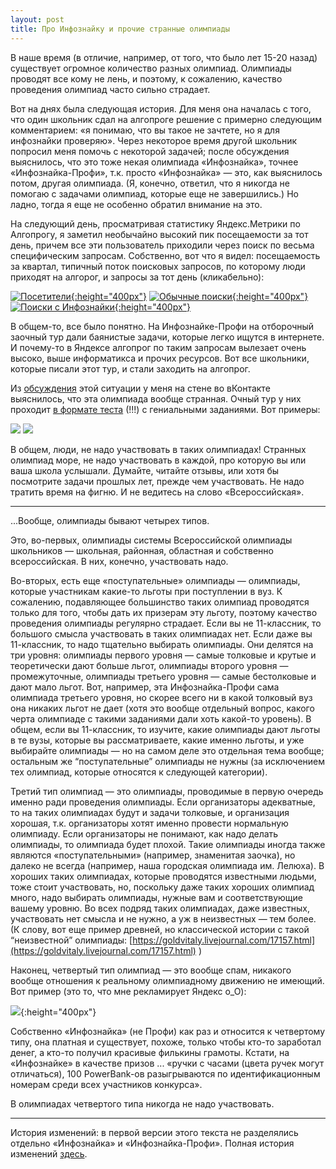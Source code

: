 ```yaml
---
layout: post
title: Про Инфознайку и прочие странные олимпиады
---
```


В наше время (в отличие, например, от того, что было лет 15-20 назад) существует огромное количество разных олимпиад. 
Олимпиады проводят все кому не лень, и поэтому, к сожалению, качество проведения олимпиад часто сильно страдает.

Вот на днях была следующая история. Для меня она началась с того, что один школьник сдал на алгопроге решение с примерно следующим комментарием: 
«я понимаю, что вы такое не зачтете, но я для инфознайки проверяю». Через некоторое время другой школьник попросил меня помочь с некоторой задачей; 
после обсуждения выяснилось, что это тоже некая олимпиада «Инфознайка», точнее «Инфознайка-Профи», т.к. просто «Инфознайка» — 
это, как выяснилось потом, другая олимпиада. (Я, конечно, ответил, что я никогда не помогаю с задачами олимпиад, 
которые еще не завершились.) Но ладно, тогда я еще не особенно обратил внимание на это.

На следующий день, просматривая статистику Яндекс.Метрики по Алгопрогу, я заметил необычайно высокий пик посещаемости за тот день, 
причем все эти пользователь приходили через поиск по весьма специфическим запросам. Собственно, вот что я видел: посещаемость за квартал, 
типичный поток поисковых запросов, по которому люди приходят на алгорог, и запросы за тот день (кликабельно):

[![Посетители](/images/2018-01-24-infoznayka/algoprog-visits.jpg){:height="400px"}](/images/2018-01-24-infoznayka/algoprog-visits.jpg)
[![Обычные поиски](/images/2018-01-24-infoznayka/algoprog-usual-search.jpg){:height="400px"}](/images/2018-01-24-infoznayka/algoprog-usual-search.jpg)
[![Поиски с Инфознайки](/images/2018-01-24-infoznayka/algoprog-infoznayka-search.jpg){:height="400px"}](/images/2018-01-24-infoznayka/algoprog-infoznayka-search.jpg)

В общем-то, все было понятно. На Инфознайке-Профи на отборочный заочный тур дали баянистые задачи, которые легко ищутся в интернете. 
И почему-то в Яндексе алгопрог по таким запросам вылезает очень высоко, выше информатикса и прочих ресурсов. 
Вот все школьники, которые писали этот тур, и стали заходить на алгопрог.

Из [обсуждения](https://vk.com/petr.kalinin?w=wall12025501_15147) этой ситуации у меня на стене во вКонтакте выяснилось, что эта олимпиада вообще странная. Очный тур у них проходит [в формате теста](http://profi.infoznaika.ru/Materials_Download/2017/Задания%20Инфознайка%20Профи%202017.pdf) (!!!) с гениальными заданиями. Вот примеры:

![ ](/images/2018-01-24-infoznayka/youtube-question.png)
![ ](/images/2018-01-24-infoznayka/virus-question.png)

В общем, люди, не надо участвовать в таких олимпиадах! Странных олимпиад море, не надо участвовать в каждой, 
про которую вы или ваша школа услышали. Думайте, читайте отзывы, или хотя бы посмотрите задачи прошлых лет, прежде чем участвовать. 
Не надо тратить время на фигню. И не ведитесь на слово «Всероссийская».

-----

...Вообще, олимпиады бывают четырех типов. 

Это, во-первых, олимпиады системы Всероссийской олимпиады школьников — школьная, районная, областная и собственно всероссийская. В них, конечно, участвовать надо. 

Во-вторых, есть еще «поступательные» олимпиады — олимпиады, которые участникам какие-то льготы при поступлении в вуз. 
К сожалению, подавляющее большинство таких олимпиад проводятся только для того, чтобы дать их призерам эту льготу, 
поэтому качество проведения олимпиады регулярно страдает. Если вы не 11-классник, то большого смысла участвовать в таких олимпиадах нет. 
Если даже вы 11-классник, то надо тщательно выбирать олимпиады. Они делятся на три уровня: олимпиады первого уровня — 
самые толковые и крутые и теоретически дают больше льгот, олимпиады второго уровня — промежуточные, 
олимпиады третьего уровня — самые бестолковые и дают мало льгот. Вот, например, эта Инфознайка-Профи сама олимпиада третьего уровня,
но скорее всего ни в какой толковый вуз она никаких льгот не дает
(хотя это вообще отдельный вопрос, какого черта олимпиаде с такими заданиями дали хоть какой-то уровень). 
В общем, если вы 11-классник, то изучите, какие олимпиады дают льготы в те вузы, которые вы рассматриваете, какие именно льготы, 
и уже выбирайте олимпиады — но на самом деле это отдельная тема вообще; остальным же “поступательные” олимпиады не нужны 
(за исключением тех олимпиад, которые относятся к следующей категории). 

Третий тип олимпиад — это олимпиады, проводимые в первую очередь именно ради проведения олимпиады. Если организаторы адекватные, 
то на таких олимпиадах будут и задачи толковые, и организация хорошая, т.к. организаторы хотят именно провести нормальную олимпиаду. 
Если организаторы не понимают, как надо делать олимпиады, то олимпиада будет плохой. Такие олимпиады иногда также являются «поступательными» 
(например, знаменитая заочка), но далеко не всегда (например, наша городская олимпиада им. Лелюха). В хороших таких олимпиадах, 
которые проводятся известными людьми, тоже стоит участвовать, но, поскольку даже таких хороших олимпиад много, надо выбирать олимпиады, 
нужные вам и соответствующие вашему уровню. Во всех подряд таких олимпиадах, даже известных, участвовать нет смысла и не нужно, 
а уж в неизвестных — тем более. (К слову, вот еще пример древней, но классической истории с такой “неизвестной” олимпиады: 
[https://goldvitaly.livejournal.com/17157.html](https://goldvitaly.livejournal.com/17157.html) )

Наконец, четвертый тип олимпиад — это вообще спам, никакого вообще отношения к реальному олимпиадному движению не имеющий. Вот пример (это то, что мне рекламирует Яндекс o_O):

![ ](/images/2018-01-24-infoznayka/olymp-ad.png){:height="400px"}

Собственно «Инфознайка» (не Профи) как раз и относится к четвертому типу, она платная и существует, похоже, только чтобы кто-то заработал денег,
а кто-то получил красивые филькины грамоты. Кстати, на «Инфознайке» в качестве призов ... «ручки с часами (цвета ручек могут отличаться),
100 PowerBank-ов разыгрываются по идентификационным номерам среди всех участников конкурса».

В олимпиадах четвертого типа никогда не надо участвовать.

----

История изменений: в первой версии этого текста не разделялись отдельно «Инфознайка» и «Инфознайка-Профи». Полная история изменений 
[здесь](https://github.com/petr-kalinin/algoprog-blog/commits/master/_posts/2018-01-24-infoznayka.md).
